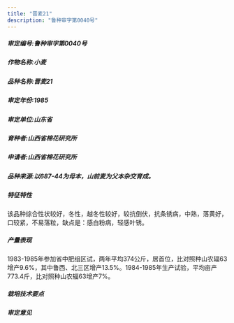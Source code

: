 ```yaml
---
title: "晋麦21"
description: "鲁种审字第0040号"
---
```

##### 审定编号:鲁种审字第0040号

##### 作物名称:小麦

##### 品种名称:晋麦21

##### 审定年份:1985

##### 审定单位:山东省

##### 育种者:山西省棉花研究所

##### 申请者:山西省棉花研究所

##### 品种来源:以687-44为母本，山前麦为父本杂交育成。

##### 特征特性
该品种综合性状较好，冬性，越冬性较好，较抗倒伏，抗条锈病，中熟，落黄好，口较紧，不易落粒，缺点是：感白粉病，轻感叶锈。

##### 产量表现
1983-1985年参加省中肥组区试，两年平均374公斤，居首位，比对照种山农辐63增产9.6%，其中鲁西、北三区增产13.5%。1984-1985年生产试验，平均亩产773.4斤，比对照种山农辐63增产7%。

##### 栽培技术要点


##### 审定意见

